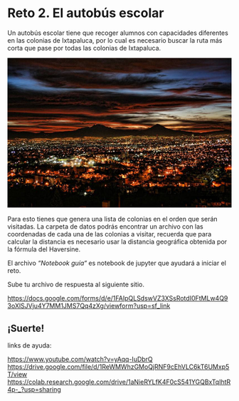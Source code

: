 # Reto 2.  El autobús escolar
Un autobús escolar tiene que recoger alumnos con capacidades diferentes en las colonias de Ixtapaluca, por lo cual es necesario buscar la ruta más corta que pase por todas las colonias de Ixtapaluca.   

![Esta es una imagen de ejemplo](imagenes/Noche_Ixtapaluca.jpg)

Para esto tienes que genera una lista de colonias en el orden que serán visitadas.   La carpeta de datos podrás encontrar un archivo con las coordenadas de cada una de las colonias a visitar, recuerda que para calcular la distancia es necesario usar la distancia geográfica obtenida por la fórmula del Haversine.

El archivo *“Notebook guía“* es notebook de jupyter que ayudará a iniciar el reto.

Sube tu archivo de respuesta al siguiente sitio.

https://docs.google.com/forms/d/e/1FAIpQLSdswVZ3XSsRotdI0FtMLw4Q93oXlSJVju4Y7MM1JMS7Qq4zXg/viewform?usp=sf_link

## ¡Suerte!

links de ayuda:

https://www.youtube.com/watch?v=yAqq-IuDbrQ
https://drive.google.com/file/d/1ReWMWhzGMoQjRNF9cEhVLC6kT6UMxp5T/view
https://colab.research.google.com/drive/1aNieRYLfK4F0cS541YGQBxTqIhtR4p-_?usp=sharing